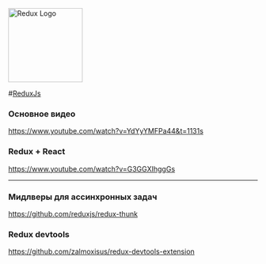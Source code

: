 <img class="navbar__logo" height="150px" src="https://redux.js.org//img/redux.svg" alt="Redux Logo">

#[ReduxJs](https://redux.js.org/)

### Основное видео
https://www.youtube.com/watch?v=YdYyYMFPa44&t=1131s

### Redux + React
https://www.youtube.com/watch?v=G3GGXIhggGs

---

### Мидлверы для ассинхронных задач
https://github.com/reduxjs/redux-thunk

###  Redux  devtools
https://github.com/zalmoxisus/redux-devtools-extension

